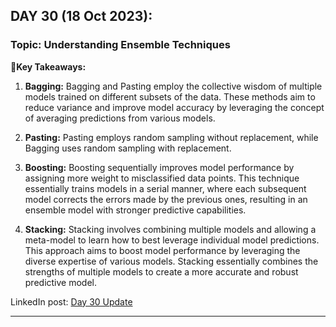 
## **DAY 30 (18 Oct 2023):**
### Topic: Understanding Ensemble Techniques

🚀**Key Takeaways:**
1. **Bagging:** Bagging and Pasting employ the collective wisdom of multiple models trained on different subsets of the data. These methods aim to reduce variance and improve model accuracy by leveraging the concept of averaging predictions from various models.

2. **Pasting:** Pasting employs random sampling without replacement, while Bagging uses random sampling with replacement.

3. **Boosting:** Boosting sequentially improves model performance by assigning more weight to misclassified data points. This technique essentially trains models in a serial manner, where each subsequent model corrects the errors made by the previous ones, resulting in an ensemble model with stronger predictive capabilities.

4. **Stacking:** Stacking involves combining multiple models and allowing a meta-model to learn how to best leverage individual model predictions. This approach aims to boost model performance by leveraging the diverse expertise of various models. Stacking essentially combines the strengths of multiple models to create a more accurate and robust predictive model.

LinkedIn post: [Day 30 Update](https://www.linkedin.com/posts/ravi6123_understanding-ensemble-techniques-handwritten-activity-7120472401028530176-Q2DF?utm_source=share&utm_medium=member_desktop)

---